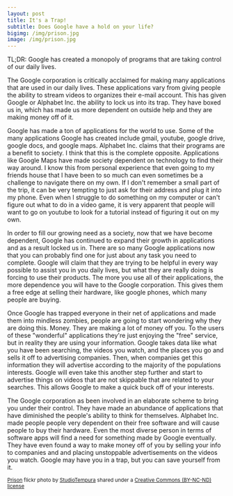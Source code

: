```yaml
---
layout: post
title: It's a Trap!
subtitle: Does Google have a hold on your life?
bigimg: /img/prison.jpg
image: /img/prison.jpg
---
```

TL;DR: Google has created a monopoly of programs that are taking control of our daily lives.

The Google corporation is critically acclaimed for making many applications that are used in our daily lives. These applications vary from giving people the ability to stream videos to organizes their e-mail account. This has given Google or Alphabet Inc. the ability to lock us into its trap. They have boxed us in, which has made us more dependent on outside help and they are making money off of it.

Google has made a ton of applications for the world to use. Some of the many applications Google has created include gmail, youtube, google drive, google docs, and google maps. Alphabet Inc. claims that their programs are a benefit to society. I think that this is the complete opposite. Applications like Google Maps have made society dependent on technology to find their way around. I know this from personal experience that even going to my friends house that I have been to so much can even sometimes be a challenge to navigate there on my own. If I don't remember a small part of the trip, it can be very tempting to just ask for their address and plug it into my phone. Even when I struggle to do something on my computer or can't figure out what to do in a video game, it is very apparent that people will want to go on youtube to look for a tutorial instead of figuring it out on my own.

In order to fill our growing need as a society, now that we have become dependent, Google has continued to expand their growth in applications and as a result locked us in. There are so many Google applications now that you can probably find one for just about any task you need to complete. Google will claim that they are trying to be helpful in every way possible to assist you in you daily lives, but what they are really doing is forcing to use their products. The more you use all of their applications, the more dependence you will have to the Google corporation. This gives them a free edge at selling their hardware, like google phones, which many people are buying.

Once Google has trapped everyone in their net of applications and made them into mindless zombies, people are going to start wondering why they are doing this. Money. They are making a lot of money off you. To the users of these "wonderful" applications they're just enjoying the "free" service, but in reality they are using your information. Google takes data like what you have been searching, the videos you watch, and the places you go and sells it off to advertising companies. Then, when companies get this information they will advertise according to the majority of the populations interests. Google will even take this another step further and start to advertise things on videos that are not skippable that are related to your searches. This allows Google to make a quick buck off of your interests.

The Google corporation as been involved in an elaborate scheme to bring you under their control. They have made an abundance of applications that have diminished the people's ability to think for themselves. Alphabet Inc. made people people very dependent on their free software and will cause people to buy their hardware. Even the most diverse person in terms of software apps will find a need for something made by Google eventually. They have even found a way to make money off of you by selling your info to companies and and placing unstoppable advertisements on the videos you watch. Google may have you in a trap, but you can save yourself from it.







<small><a title="Prison" href="https://flickr.com/photos/zero101/4014410294">Prison</a> flickr photo by <a href="https://flickr.com/people/zero101">StudioTempura</a> shared under a <a href="https://creativecommons.org/licenses/by-nc-nd/2.0/">Creative Commons (BY-NC-ND) license</a> </small>
